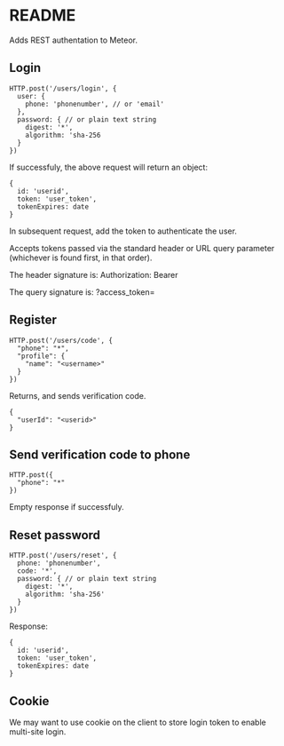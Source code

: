 # README

Adds REST authentation to Meteor.

## Login
```
HTTP.post('/users/login', {
  user: {
    phone: 'phonenumber', // or 'email'   
  },
  password: { // or plain text string
    digest: '*',
    algorithm: 'sha-256
  }
})
```

If successfuly, the above request will return an object:

```
{
  id: 'userid',
  token: 'user_token',
  tokenExpires: date
}
```

In subsequent request, add the token to authenticate the user.

Accepts tokens passed via the standard header or URL query parameter (whichever is found first, in that order).

The header signature is: Authorization: Bearer <token>

The query signature is: ?access_token=<token>

## Register
```
HTTP.post('/users/code', {
  "phone": "*",
  "profile": {
    "name": "<username>"
  }
})
```

Returns, and sends verification code.
```
{
  "userId": "<userid>"
}
```

## Send verification code to phone
```
HTTP.post({
  "phone": "*"
})
```

Empty response if successfuly.

## Reset password
```
HTTP.post('/users/reset', {
  phone: 'phonenumber',
  code: '*',
  password: { // or plain text string
    digest: '*',
    algorithm: 'sha-256'
  }
})
```

Response:
```
{
  id: 'userid',
  token: 'user_token',
  tokenExpires: date
}
```

## Cookie
We may want to use cookie on the client to store login token to enable multi-site login.